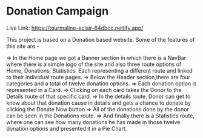 # Donation Campaign
Live Link: https://tourmaline-eclair-64dbcc.netlify.app/

This project is based on a Donation based website. Some of the features of this site are -

=> In the Home page we got a Banner section in which there is a NavBar where there is a simple logo of the site and also three route options of Home, Donations, Statistics. Each representing a different route and linked to their individual route pages.
=> Below the Header section,there are four categories and a total of twelve donation options.
=> Each donation option is represented in a Card.
=> Clicking on each card takes the Donor to the Details route of that specific card.
=> In the details route, Donor can get to know about that donation cause in details and gets a chance to donate by clicking the Donate Now button
=> All of the donations done by the donor can be seen in the Donations route.
=> And finally there is a Statistics route, where one can see how many donations he has made in those twelve donation options and presented it in a Pie Chart.
